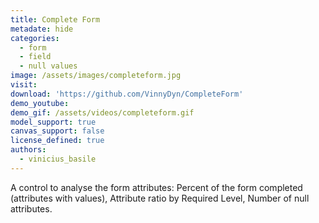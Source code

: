 ```yaml
---
title: Complete Form
metadate: hide
categories:
  - form
  - field
  - null values
image: /assets/images/completeform.jpg
visit: 
download: 'https://github.com/VinnyDyn/CompleteForm'
demo_youtube:
demo_gif: /assets/videos/completeform.gif
model_support: true
canvas_support: false
license_defined: true
authors:
  - vinicius_basile
---
```

A control to analyse the form attributes: Percent of the form completed (attributes with values), Attribute ratio by Required Level, Number of null attributes.
